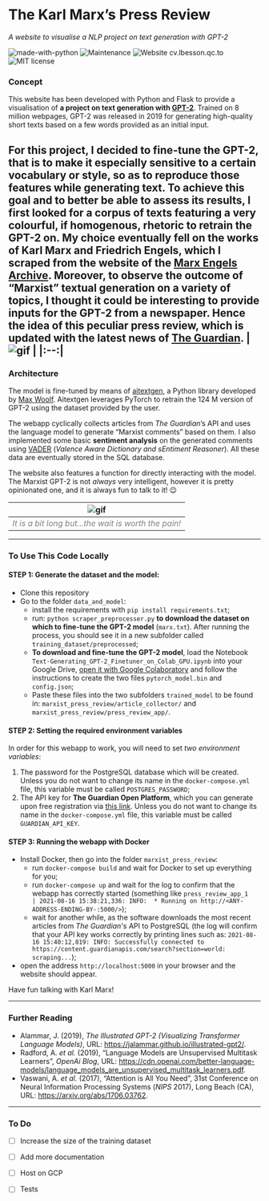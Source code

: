 # The Karl Marx’s Press Review

_A website to visualise a NLP project on text generation with GPT-2_

![made-with-python](https://img.shields.io/badge/Made%20with-Python-E8B90F.svg) ![Maintenance](https://img.shields.io/badge/Maintained%5F-yes-green.svg) ![Website cv.lbesson.qc.to](https://img.shields.io/website-up-down-green-red/http/cv.lbesson.qc.to.svg) ![MIT license](https://img.shields.io/badge/License-MIT-blue.svg)



### Concept
This website has been developed with Python and Flask to provide a visualisation of **a project on text generation with [GPT-2](https://openai.com/blog/better-language-models/)**. Trained on 8 million webpages, GPT-2 was released in 2019 for generating high-quality short texts based on a few words provided as an initial input. 

For this project, I decided to **fine-tune the GPT-2**, that is to make it especially sensitive to a certain vocabulary or style, so as to reproduce those features while generating text. To achieve this goal and to better be able to assess its results, I first looked for **a corpus of texts featuring a very colourful, if homogenous, rhetoric** to retrain the GPT-2 on. My choice eventually fell on the works of Karl Marx and Friedrich Engels, which I scraped from the website of the [Marx Engels Archive](https://marxists.architexturez.net/archive/marx/index.htm). Moreover, to observe the outcome of “Marxist” textual generation on a variety of topics, I thought it could be interesting to **provide inputs for the GPT-2 from a newspaper**. Hence the idea of this peculiar press review, which is updated with the latest news of [The Guardian](https://www.theguardian.com).
| ![gif](./press-review.gif) |
|:--:|
---
### Architecture
The model is fine-tuned by means of [aitextgen](https://aitextgen.minimaxir.com/), a Python library developed by [Max Woolf](https://github.com/minimaxir). Aitextgen leverages PyTorch to retrain the 124 M version of GPT-2 using the dataset provided by the user. 

The webapp cyclically collects articles from _The Guardian_’s API and uses the language model to generate “Marxist comments” based on them. I also implemented some basic **sentiment analysis** on the generated comments using [VADER](https://github.com/cjhutto/vaderSentiment) (_Valence Aware Dictionary and sEntiment Reasoner_). All these data are eventually stored in the SQL database.

The website also features a function for directly interacting with the model. The Marxist GPT-2 is not _always_ very intelligent, however it is pretty opinionated one, and it is always fun to talk to it! 😉   

| ![gif](./generator.gif) |
|:--:|
|<span style="color:grey"><i>It is a bit long but...the wait is worth the pain!</i></span>|

---
### To Use This Code Locally
#### STEP 1: Generate the dataset and the model:

- Clone this repository
- Go to the folder `data_and_model`:
  - install the requirements with `pip install requirements.txt`;
  - run: `python scraper_preprocesser.py` **to download the dataset on which to fine-tune the GPT-2 model** (`marx.txt`). After running the process, you should see it in a new subfolder called `training_dataset/preprocessed`;
  - **To download and fine-tune the GPT-2 model**, load the Notebook `Text-Generating_GPT-2_Finetuner_on_Colab_GPU.ipynb` into your Google Drive, <u>open it with Google Colaboratory</u> and follow the instructions to create the two files `pytorch_model.bin` and `config.json`;
  - Paste these files into the two subfolders `trained_model` to be found in: `marxist_press_review/article_collector/` and `marxist_press_review/press_review_app/`.

#### STEP 2: Setting the required environment variables

In order for this webapp to work, you will need to set _two environment variables_:
1. The password for the PostgreSQL database which will be created. Unless you do not want to change its name in the `docker-compose.yml` file, this variable must be called `POSTGRES_PASSWORD`;
2. The API key for **The Guardian Open Platform**, which you can generate upon free registration via [this link](https://bonobo.capi.gutools.co.uk/register/developer).  Unless you do not want to change its name in the `docker-compose.yml` file, this variable must be called `GUARDIAN_API_KEY`.

#### STEP 3: Running the webapp with Docker

- Install Docker, then go into the folder `marxist_press_review`:
  - run `docker-compose build` and wait for Docker to set up everything for you;
  - run `docker-compose up` and wait for the log to confirm that the webapp has correctly started (something like `press_review_app_1   | 2021-08-16 15:38:21,336: INFO:  * Running on http://<ANY-ADDRESS-ENDING-BY-:5000/>`);
  - wait for another while, as the software downloads the most recent articles from _The Guardian_'s API to PostgreSQL (the log will confirm that your API key works correctly by printing lines such as: `2021-08-16 15:40:12,819: INFO: Successfully connected to https://content.guardianapis.com/search?section=world: scraping...`);
- open the address `http://localhost:5000` in your browser and the website should appear. 

Have fun talking with Karl Marx!

---

### Further Reading

* Alammar, J. (2019), *The Illustrated GPT-2 (Visualizing Transformer Language Models)*, URL: https://jalammar.github.io/illustrated-gpt2/.
* Radford, A. *et al.* (2019), “Language Models are Unsupervised Multitask Learners”, *OpenAi Blog*, URL: https://cdn.openai.com/better-language-models/language_models_are_unsupervised_multitask_learners.pdf.
* Vaswani, A. *et al.* (2017), “Attention is All You Need”, 31st Conference on Neural Information Processing Systems (*NIPS* 2017), Long Beach (CA), URL: https://arxiv.org/abs/1706.03762.

---
### To Do
- [ ] Increase the size of the training dataset
- [ ] Add more documentation
- [ ] Host on GCP
- [ ] Tests

